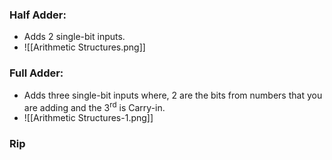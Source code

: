 ### Half Adder:
- Adds 2 single-bit inputs.
- ![[Arithmetic Structures.png]]

### Full Adder:
- Adds three single-bit inputs where, 2 are the bits from numbers that you are adding and the 3<sup>rd</sup> is Carry-in.
- ![[Arithmetic Structures-1.png]]

### Rip